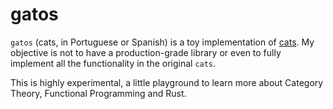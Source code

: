 # gatos

`gatos` (cats, in Portuguese or Spanish) is a toy implementation of [cats](https://typelevel.org/cats/). My objective is not to have a production-grade library or even to fully implement all the functionality in the original `cats`.

This is highly experimental, a little playground to learn more about Category Theory, Functional Programming and Rust.